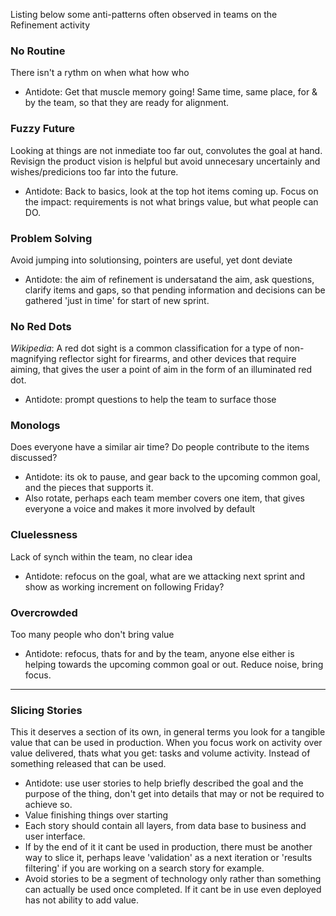 
Listing below some anti-patterns often observed in teams on the Refinement activity
### No Routine
There isn't a rythm on when what how who
* Antidote: Get that muscle memory going! Same time, same place, for & by the team, so that they are ready for alignment.

### Fuzzy Future
Looking at things are not inmediate too far out, convolutes the goal at hand. Revisign the product vision is helpful but avoid unnecesary uncertainly and wishes/predicions too far into the future.
* Antidote: Back to basics, look at the top hot items coming up. Focus on the impact: requirements is not what brings value, but what people can DO.

### Problem Solving
Avoid jumping into solutionsing, pointers are useful, yet dont deviate
* Antidote: the aim of refinement is undersatand the aim, ask questions, clarify items and gaps, so that pending information and decisions can be gathered 'just in time' for start of new sprint.

### No Red Dots
*Wikipedia*: A red dot sight is a common classification for a type of non-magnifying reflector sight for firearms, and other devices that require aiming, that gives the user a point of aim in the form of an illuminated red dot.
* Antidote: prompt questions to help the team to surface those

### Monologs
Does everyone have a similar air time? Do people contribute to the items discussed?
* Antidote: its ok to pause, and gear back to the upcoming common goal, and the pieces that supports it.
* Also rotate, perhaps each team member covers one item, that gives everyone a voice and makes it more involved by default

### Cluelessness
Lack of synch within the team, no clear idea
* Antidote: refocus on the goal, what are we attacking next sprint and show as working increment on following Friday?

### Overcrowded
Too many people who don't bring value
* Antidote: refocus, thats for and by the team, anyone else either is helping towards the upcoming common goal or out. Reduce noise, bring focus.

----------
### Slicing Stories
This it deserves a section of its own, in general terms you look for a tangible value that can be used in production. 
When you focus work on activity over value delivered, thats what you get: tasks and volume activity. Instead of something released that can be used.
* Antidote: use user stories to help briefly described the goal and the purpose of the thing, don't get into details that may or not be required to achieve so. 
* Value finishing things over starting
* Each story should contain all layers, from data base to business and user interface. 
* If by the end of it it cant be used in production, there must be another way to slice it, perhaps leave 'validation' as a next iteration or 'results filtering' if you are working on a search story for example.
* Avoid stories to be a segment of technology only rather than something can actually be used once completed. If it cant be in use even deployed has not ability to add value.


